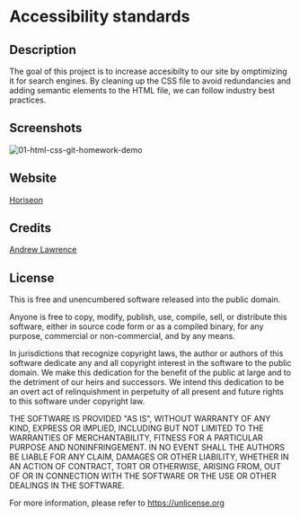 # Accessibility standards

## Description
The goal of this project is to increase accesibilty to our site by omptimizing it for search engines.  By cleaning up the CSS file to avoid redundancies and adding semantic elements to the HTML file, we can follow industry best practices.

## Screenshots
![01-html-css-git-homework-demo](https://user-images.githubusercontent.com/108828765/191019821-308e2dfc-0671-4ce4-8c3d-043e12608d45.png)

## Website
[Horiseon](https://acaseyl.github.io/Horiseon_Challenge01/)
## Credits
[Andrew Lawrence](https://www.github.com/acaseyl)
## License
This is free and unencumbered software released into the public domain.

Anyone is free to copy, modify, publish, use, compile, sell, or
distribute this software, either in source code form or as a compiled
binary, for any purpose, commercial or non-commercial, and by any
means.

In jurisdictions that recognize copyright laws, the author or authors
of this software dedicate any and all copyright interest in the
software to the public domain. We make this dedication for the benefit
of the public at large and to the detriment of our heirs and
successors. We intend this dedication to be an overt act of
relinquishment in perpetuity of all present and future rights to this
software under copyright law.

THE SOFTWARE IS PROVIDED "AS IS", WITHOUT WARRANTY OF ANY KIND,
EXPRESS OR IMPLIED, INCLUDING BUT NOT LIMITED TO THE WARRANTIES OF
MERCHANTABILITY, FITNESS FOR A PARTICULAR PURPOSE AND NONINFRINGEMENT.
IN NO EVENT SHALL THE AUTHORS BE LIABLE FOR ANY CLAIM, DAMAGES OR
OTHER LIABILITY, WHETHER IN AN ACTION OF CONTRACT, TORT OR OTHERWISE,
ARISING FROM, OUT OF OR IN CONNECTION WITH THE SOFTWARE OR THE USE OR
OTHER DEALINGS IN THE SOFTWARE.

For more information, please refer to <https://unlicense.org>
